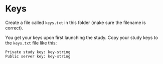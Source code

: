 # Keys

Create a file called `keys.txt` in this folder (make sure the filename is correct).

You get your keys upon first launching the study.
Copy your study keys to the `keys.txt` file like this:

```
Private study key: key-string
Public server key: key-string
```
